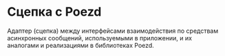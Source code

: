 # Сцепка с Poezd
Адаптер (сцепка) между интерфейсами взаимодействия по средствам асинхронных сообщений, используемыми в приложении, и их аналогами и реализациями в библиотеках Poezd.
